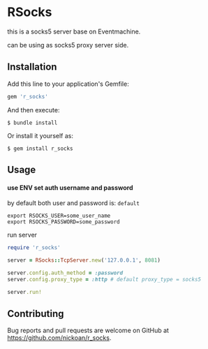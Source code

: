 # RSocks

this is a socks5 server base on Eventmachine.

can be using as socks5 proxy server side.

## Installation

Add this line to your application's Gemfile:

```ruby
gem 'r_socks'
```

And then execute:

    $ bundle install

Or install it yourself as:

    $ gem install r_socks

## Usage

#### use ENV set auth username and password

by default both user and password is: `default`

```
export RSOCKS_USER=some_user_name
export RSOCKS_PASSWORD=some_password
```


run server

```ruby
require 'r_socks'

server = RSocks::TcpServer.new('127.0.0.1', 8081)

server.config.auth_method = :password
server.config.proxy_type = :http # default proxy_type = socks5

server.run!
```

## Contributing

Bug reports and pull requests are welcome on GitHub at https://github.com/nickoan/r_socks.


